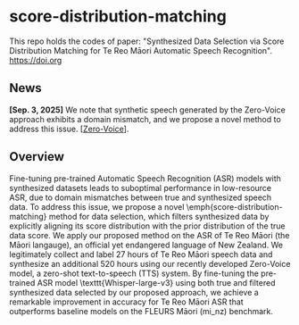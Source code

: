 # score-distribution-matching

This repo holds the codes of paper: "Synthesized Data Selection via Score Distribution Matching for Te Reo Māori Automatic Speech Recognition".
https://doi.org

## News

**[Sep. 3, 2025]** We note that synthetic speech generated by the Zero-Voice approach exhibits a domain mismatch, and we propose a novel method to address this issue. [[Zero-Voice](https://github.com/zwan074/zero-voice/)].

## Overview

Fine-tuning pre-trained Automatic Speech Recognition (ASR) models with synthesized datasets leads to suboptimal performance in low-resource ASR, due to domain mismatches between true and synthesized speech data.
To address this issue, we propose a novel \emph{score-distribution-matching} method for data selection, which filters synthesized data by explicitly aligning its score distribution with the prior distribution of the true data score.
We apply our proposed method on the ASR of Te Reo Māori (the Māori langauge), an official yet endangered language of New Zealand. 
We legitimately collect and label 27 hours of Te Reo Māori speech data and synthesize an additional 520 hours using our recently developed Zero-Voice model, a zero-shot text-to-speech (TTS) system. 
By fine-tuning the pre-trained ASR model \texttt{Whisper-large-v3} using both true and filtered synthesized data selected by our proposed approach, we achieve a remarkable improvement in accuracy for Te Reo Māori ASR that outperforms baseline models on the FLEURS Māori (mi\_nz) benchmark.
